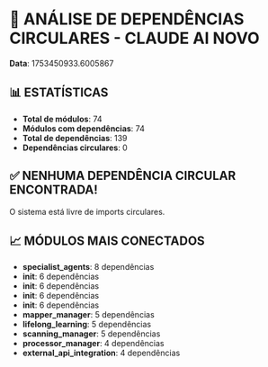 # 🔄 ANÁLISE DE DEPENDÊNCIAS CIRCULARES - CLAUDE AI NOVO

**Data**: 1753450933.6005867

## 📊 ESTATÍSTICAS
- **Total de módulos**: 74
- **Módulos com dependências**: 74
- **Total de dependências**: 139
- **Dependências circulares**: 0

## ✅ NENHUMA DEPENDÊNCIA CIRCULAR ENCONTRADA!

O sistema está livre de imports circulares.

## 📈 MÓDULOS MAIS CONECTADOS
- **specialist_agents**: 8 dependências
- **__init__**: 6 dependências
- **__init__**: 6 dependências
- **__init__**: 6 dependências
- **__init__**: 6 dependências
- **mapper_manager**: 5 dependências
- **lifelong_learning**: 5 dependências
- **scanning_manager**: 5 dependências
- **processor_manager**: 4 dependências
- **external_api_integration**: 4 dependências